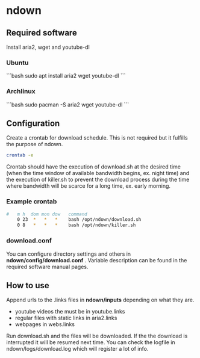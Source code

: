 # ndown

<h2>Required software</h2>

Install aria2, wget and youtube-dl

<h3>Ubuntu</h3>
```bash
sudo apt install aria2 wget youtube-dl
```
<h3>Archlinux </h3>
```bash
sudo pacman -S aria2 wget youtube-dl
```

<h2>Configuration</h2>

Create a crontab for download schedule. This is not required but it fulfills the purpose of ndown.

```bash
crontab -e
```

Crontab should have the execution of download.sh at the desired time (when the time window of available bandwidth begins, ex. night time) and the execution of killer.sh to prevent the download process during the time where bandwidth will be scarce for a long time, ex. early morning.

<h3>Example crontab</h3>

```bash
#   m h  dom mon dow   command
    0 23  *   *   *    bash /opt/ndown/download.sh
    0 8   *   *   *    bash /opt/ndown/killer.sh
```

<h3>download.conf</h3>

You can configure directory settings and others in **ndown/config/download.conf** . Variable description can be found in the required software manual pages.

<h2>How to use</h2>

Append urls to the .links files in **ndown/inputs** depending on what they are.
- youtube videos the must be in youtube.links
- regular files with static links in aria2.links
- webpages in webs.links

Run download.sh and the files will be downloaded. If the the download is interrupted it will be resumed next time. You can check the logfile in ndown/logs/download.log which will register a lot of info.
